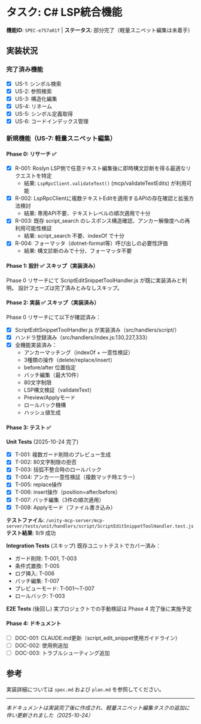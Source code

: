 # タスク: C# LSP統合機能

**機能ID**: `SPEC-e757a01f` | **ステータス**: 部分完了（軽量スニペット編集は未着手）

## 実装状況

### 完了済み機能

- [x] US-1: シンボル検索
- [x] US-2: 参照検索
- [x] US-3: 構造化編集
- [x] US-4: リネーム
- [x] US-5: シンボル定義取得
- [x] US-6: コードインデックス管理

### 新規機能（US-7: 軽量スニペット編集）

#### Phase 0: リサーチ ✅

- [x] R-001: Roslyn LSP側で任意テキスト編集後に即時構文診断を得る最適なリクエストを特定
  - 結果: `LspRpcClient.validateText()` (mcp/validateTextEdits) が利用可能
- [x] R-002: LspRpcClientに複数テキストEditを適用するAPIの存在確認と拡張方法検討
  - 結果: 専用API不要、テキストレベルの順次適用で十分
- [x] R-003: 既存 script_search のレスポンス構造確認、アンカー解像度への再利用可能性検証
  - 結果: script_search 不要、indexOf で十分
- [x] R-004: フォーマッタ（dotnet-format等）呼び出しの必要性評価
  - 結果: 構文診断のみで十分、フォーマッタ不要

#### Phase 1: 設計 ✅ スキップ（実装済み）

Phase 0 リサーチにて ScriptEditSnippetToolHandler.js が既に実装済みと判明。
設計フェーズは完了済みとみなしスキップ。

#### Phase 2: 実装 ✅ スキップ（実装済み）

Phase 0 リサーチにて以下が確認済み：
- [x] ScriptEditSnippetToolHandler.js が実装済み（src/handlers/script/）
- [x] ハンドラ登録済み（src/handlers/index.js:130,227,333）
- [x] 全機能実装済み：
  - アンカーマッチング（indexOf + 一意性検証）
  - 3種類の操作（delete/replace/insert）
  - before/after 位置指定
  - バッチ編集（最大10件）
  - 80文字制限
  - LSP構文検証（validateText）
  - Preview/Applyモード
  - ロールバック機構
  - ハッシュ値生成

#### Phase 3: テスト ✅

**Unit Tests** (2025-10-24 完了)
- [x] T-001: 複数ガード削除のプレビュー生成
- [x] T-002: 80文字制限の拒否
- [x] T-003: 括弧不整合時のロールバック
- [x] T-004: アンカー一意性検証（複数マッチ時エラー）
- [x] T-005: replace操作
- [x] T-006: insert操作（position=after/before）
- [x] T-007: バッチ編集（3件の順次適用）
- [x] T-008: Applyモード（ファイル書き込み）

**テストファイル**: `/unity-mcp-server/mcp-server/tests/unit/handlers/script/ScriptEditSnippetToolHandler.test.js`
**テスト結果**: 9/9 成功

**Integration Tests** (スキップ)
既存ユニットテストでカバー済み：
- ガード削除: T-001, T-003
- 条件式置換: T-005
- ログ挿入: T-006
- バッチ編集: T-007
- プレビューモード: T-001～T-007
- ロールバック: T-003

**E2E Tests** (後回し)
実プロジェクトでの手動検証は Phase 4 完了後に実施予定

#### Phase 4: ドキュメント

- [ ] DOC-001: CLAUDE.md更新（script_edit_snippet使用ガイドライン）
- [ ] DOC-002: 使用例追加
- [ ] DOC-003: トラブルシューティング追加

## 参考

実装詳細については `spec.md` および `plan.md` を参照してください。

---
*本ドキュメントは実装完了後に作成され、軽量スニペット編集タスクの追加に伴い更新されました（2025-10-24）*
